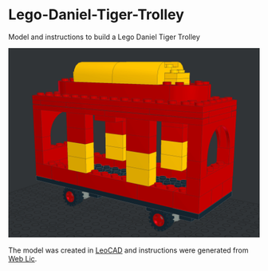 # Lego-Daniel-Tiger-Trolley
Model and instructions to build a Lego Daniel Tiger Trolley

![Lego Daniel Tiger Trolley](https://raw.githubusercontent.com/ac-cymk/Lego-Daniel-Tiger-Trolley/main/Model.png)

The model was created in [LeoCAD](https://www.leocad.org/) and instructions were generated from [Web Lic](http://www.bugeyedmonkeys.com/lic/).
